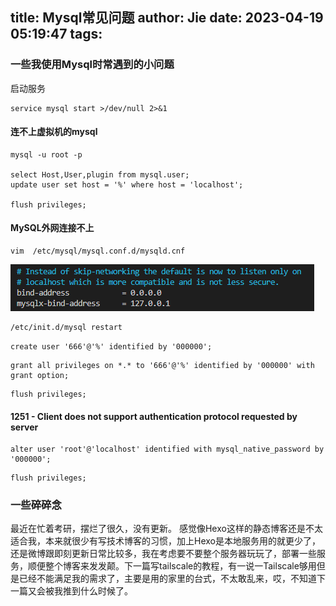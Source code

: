title: Mysql常见问题
author: Jie
date: 2023-04-19 05:19:47
tags:
---
### 一些我使用Mysql时常遇到的小问题
启动服务
```shell
service mysql start >/dev/null 2>&1
```

#### 连不上虚拟机的mysql
```shell
mysql -u root -p

select Host,User,plugin from mysql.user;
update user set host = '%' where host = 'localhost';

flush privileges;
```
<!-- more -->

#### MySQL外网连接不上
```shell
vim  /etc/mysql/mysql.conf.d/mysqld.cnf
```

![](/images/pasted-27.png)
```sh
/etc/init.d/mysql restart
```
```mysql
create user '666'@'%' identified by '000000';
```
```mysql
grant all privileges on *.* to '666'@'%' identified by '000000' with grant option;
```
```mysql
flush privileges;
```

#### 1251 - Client does not support authentication protocol requested by server
```mysql
alter user 'root'@'localhost' identified with mysql_native_password by '000000';
```
```mysql
flush privileges;
```

### 一些碎碎念
最近在忙着考研，摆烂了很久，没有更新。
感觉像Hexo这样的静态博客还是不太适合我，本来就很少有写技术博客的习惯，加上Hexo是本地服务用的就更少了，还是微博跟即刻更新日常比较多，我在考虑要不要整个服务器玩玩了，部署一些服务，顺便整个博客来发发颠。下一篇写tailscale的教程，有一说一Tailscale够用但是已经不能满足我的需求了，主要是用的家里的台式，不太敢乱来，哎，不知道下一篇又会被我推到什么时候了。